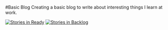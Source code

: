 #Basic Blog
Creating a basic blog to write about interesting things I learn at work.

[![Stories in Ready](https://badge.waffle.io/joshuaballoch/blog.png?label=ready)](http://waffle.io/joshuaballoch/blog)
[![Stories in Backlog](https://badge.waffle.io/joshuaballoch/blog.png?label=backlog)](http://waffle.io/joshuaballoch/blog)
